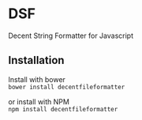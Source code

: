# DSF
Decent String Formatter for Javascript

## Installation

Install with bower  
`bower install decentfileformatter`   

or install with NPM  
`npm install decentfileformatter`
